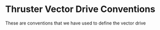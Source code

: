 # Thruster Vector Drive Conventions

These are conventions that we have used to define the vector drive

